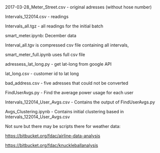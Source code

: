 
2017-03-28_Meter_Street.csv - original adresses (without hose number)

Intervals_122014.csv - readings

Intervals_all.tgz - all readings for the initial batch 
	
smart_meter.ipynb: December data

Interval_all.tgv is compressed csv file containing all intervals, 

smart_meter_full.ipynb uses full csv file
	
adressess_lat_long.py - get lat-long from google API
	
lat_long.csv - customer id to lat long	
	
bad_address.csv - five adresses that could not be converted


FindUserAvgs.py - Find the average power usage for each user

Intervals_122014_User_Avgs.csv - Contains the output of FindUserAvgs.py

Avgs_Clustering.ipynb - Contains initial clustering based in Intervals_122014_User_Avgs.csv


Not sure but there may be scripts there	for weather data:

https://bitbucket.org/fdac/airline-data-analysis

https://bitbucket.org/fdac/knuckleballanalysis

